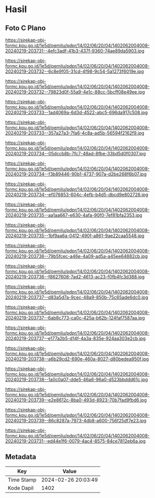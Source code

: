 # Hasil

## Foto C Plano

https://sirekap-obj-formc.kpu.go.id/1e5d/pemilu/pdpr/14/02/06/20/04/1402062004008-20240219-203731--4efc3adf-41b3-437f-9360-74ae89da5903.jpg

https://sirekap-obj-formc.kpu.go.id/1e5d/pemilu/pdpr/14/02/06/20/04/1402062004008-20240219-203732--6c8e9f05-31cd-4f98-9c54-5a1273f6019e.jpg

https://sirekap-obj-formc.kpu.go.id/1e5d/pemilu/pdpr/14/02/06/20/04/1402062004008-20240219-203732--79823d0f-55a9-4e1c-88cc-5bcff08e49ee.jpg

https://sirekap-obj-formc.kpu.go.id/1e5d/pemilu/pdpr/14/02/06/20/04/1402062004008-20240219-203733--1ad4069a-6d3d-4522-abc5-696da917c508.jpg

https://sirekap-obj-formc.kpu.go.id/1e5d/pemilu/pdpr/14/02/06/20/04/1402062004008-20240219-203733--357a27a3-7fa6-4c8a-ad5b-56594f2162f9.jpg

https://sirekap-obj-formc.kpu.go.id/1e5d/pemilu/pdpr/14/02/06/20/04/1402062004008-20240219-203734--05dccb8b-7fc7-48ad-8fbe-33bd5d0f0307.jpg

https://sirekap-obj-formc.kpu.go.id/1e5d/pemilu/pdpr/14/02/06/20/04/1402062004008-20240219-203734--f3b89446-90b1-4737-907a-d2be268f6b07.jpg

https://sirekap-obj-formc.kpu.go.id/1e5d/pemilu/pdpr/14/02/06/20/04/1402062004008-20240219-203734--ef076853-604c-4efb-b4d5-dbcd9e802726.jpg

https://sirekap-obj-formc.kpu.go.id/1e5d/pemilu/pdpr/14/02/06/20/04/1402062004008-20240219-203735--aa1aa667-e630-4afa-90f0-7ef81bfa2353.jpg

https://sirekap-obj-formc.kpu.go.id/1e5d/pemilu/pdpr/14/02/06/20/04/1402062004008-20240219-203735--1bf9aa6a-0412-490f-a861-9ae22caa5548.jpg

https://sirekap-obj-formc.kpu.go.id/1e5d/pemilu/pdpr/14/02/06/20/04/1402062004008-20240219-203736--79b5fcec-a46e-4a09-ad5a-a45ee64882cb.jpg

https://sirekap-obj-formc.kpu.go.id/1e5d/pemilu/pdpr/14/02/06/20/04/1402062004008-20240219-203736--f8627608-7ad2-4613-ac23-f0fb4fc3d388.jpg

https://sirekap-obj-formc.kpu.go.id/1e5d/pemilu/pdpr/14/02/06/20/04/1402062004008-20240219-203737--d83a5d7a-9cec-48a9-850b-75c65ade6dc0.jpg

https://sirekap-obj-formc.kpu.go.id/1e5d/pemilu/pdpr/14/02/06/20/04/1402062004008-20240219-203737--6ab8c773-ca0c-425a-b62b-124faf7587aa.jpg

https://sirekap-obj-formc.kpu.go.id/1e5d/pemilu/pdpr/14/02/06/20/04/1402062004008-20240219-203737--e177a2b5-d14f-4a3a-835e-924aa303e2cb.jpg

https://sirekap-obj-formc.kpu.go.id/1e5d/pemilu/pdpr/14/02/06/20/04/1402062004008-20240219-203738--a6b29cd2-690e-460a-8027-d80bedea950f.jpg

https://sirekap-obj-formc.kpu.go.id/1e5d/pemilu/pdpr/14/02/06/20/04/1402062004008-20240219-203738--1a0c0a07-dde5-46a6-96a0-d523bbddd61c.jpg

https://sirekap-obj-formc.kpu.go.id/1e5d/pemilu/pdpr/14/02/06/20/04/1402062004008-20240219-203739--e2e8612c-8ba0-493d-8923-70b7fad9fbd6.jpg

https://sirekap-obj-formc.kpu.go.id/1e5d/pemilu/pdpr/14/02/06/20/04/1402062004008-20240219-203739--86c8287a-7973-4db8-a600-756f25df7e23.jpg

https://sirekap-obj-formc.kpu.go.id/1e5d/pemilu/pdpr/14/02/06/20/04/1402062004008-20240219-203731--ed44e1f6-0079-4ac4-8575-84ce7812eb6a.jpg


## Metadata

| Key        | Value               |
| ---------- | ------------------- |
| Time Stamp | 2024-02-26 20:03:49 |
| Kode Dapil | 1402                |



